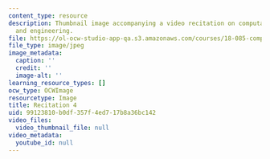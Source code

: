 ```yaml
---
content_type: resource
description: Thumbnail image accompanying a video recitation on computational science
  and engineering.
file: https://ol-ocw-studio-app-qa.s3.amazonaws.com/courses/18-085-computational-science-and-engineering-i-fall-2008/99123810b0df357f4ed717b8a36bc142_r4.jpg
file_type: image/jpeg
image_metadata:
  caption: ''
  credit: ''
  image-alt: ''
learning_resource_types: []
ocw_type: OCWImage
resourcetype: Image
title: Recitation 4
uid: 99123810-b0df-357f-4ed7-17b8a36bc142
video_files:
  video_thumbnail_file: null
video_metadata:
  youtube_id: null
---
```

